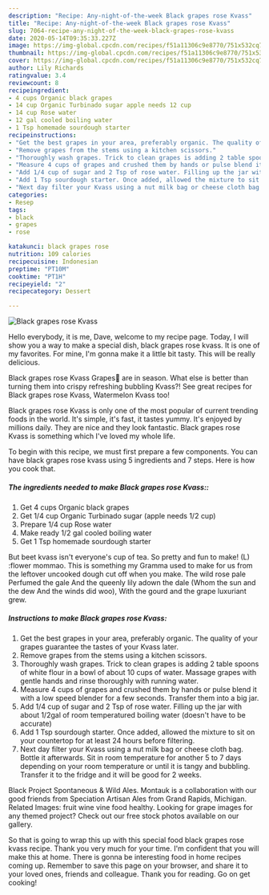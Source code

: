 ```yaml
---
description: "Recipe: Any-night-of-the-week Black grapes rose Kvass"
title: "Recipe: Any-night-of-the-week Black grapes rose Kvass"
slug: 7064-recipe-any-night-of-the-week-black-grapes-rose-kvass
date: 2020-05-14T09:35:33.227Z
image: https://img-global.cpcdn.com/recipes/f51a11306c9e8770/751x532cq70/black-grapes-rose-kvass-recipe-main-photo.jpg
thumbnail: https://img-global.cpcdn.com/recipes/f51a11306c9e8770/751x532cq70/black-grapes-rose-kvass-recipe-main-photo.jpg
cover: https://img-global.cpcdn.com/recipes/f51a11306c9e8770/751x532cq70/black-grapes-rose-kvass-recipe-main-photo.jpg
author: Lily Richards
ratingvalue: 3.4
reviewcount: 8
recipeingredient:
- 4 cups Organic black grapes
- 14 cup Organic Turbinado sugar apple needs 12 cup
- 14 cup Rose water
- 12 gal cooled boiling water
- 1 Tsp homemade sourdough starter
recipeinstructions:
- "Get the best grapes in your area, preferably organic. The quality of your grapes guarantee the tastes of your Kvass later."
- "Remove grapes from the stems using a kitchen scissors."
- "Thoroughly wash grapes. Trick to clean grapes is adding 2 table spoons of white flour in a bowl of about 10 cups of water. Massage grapes with gentle hands and rinse thoroughly with running water."
- "Measure 4 cups of grapes and crushed them by hands or pulse blend it with a low speed blender for a few seconds. Transfer them into a big jar."
- "Add 1/4 cup of sugar and 2 Tsp of rose water. Filling up the jar with about 1/2gal of room temperatured boiling water (doesn&#39;t have to be accurate)"
- "Add 1 Tsp sourdough starter. Once added, allowed the mixture to sit on your countertop for at least 24 hours before filtering."
- "Next day filter your Kvass using a nut milk bag or cheese cloth bag. Bottle it afterwards. Sit in room temperature for another 5 to 7 days depending on your room temperature or until it is tangy and bubbling. Transfer it to the fridge and it will be good for 2 weeks."
categories:
- Resep
tags:
- black
- grapes
- rose

katakunci: black grapes rose
nutrition: 109 calories
recipecuisine: Indonesian
preptime: "PT10M"
cooktime: "PT1H"
recipeyield: "2"
recipecategory: Dessert

---
```



![Black grapes rose Kvass](https://img-global.cpcdn.com/recipes/f51a11306c9e8770/751x532cq70/black-grapes-rose-kvass-recipe-main-photo.jpg)

Hello everybody, it is me, Dave, welcome to my recipe page. Today, I will show you a way to make a special dish, black grapes rose kvass. It is one of my favorites. For mine, I'm gonna make it a little bit tasty. This will be really delicious.

Black grapes rose Kvass Grapes🍇 are in season. What else is better than turning them into crispy refreshing bubbling Kvass?! See great recipes for Black grapes rose Kvass, Watermelon Kvass too!

Black grapes rose Kvass is only one of the most popular of current trending foods in the world. It's simple, it's fast, it tastes yummy. It's enjoyed by millions daily. They are nice and they look fantastic. Black grapes rose Kvass is something which I've loved my whole life.


To begin with this recipe, we must first prepare a few components. You can have black grapes rose kvass using 5 ingredients and 7 steps. Here is how you cook that.

##### The ingredients needed to make Black grapes rose Kvass::

1. Get 4 cups Organic black grapes
1. Get 1/4 cup Organic Turbinado sugar (apple needs 1/2 cup)
1. Prepare 1/4 cup Rose water
1. Make ready 1/2 gal cooled boiling water
1. Get 1 Tsp homemade sourdough starter


But beet kvass isn&#39;t everyone&#39;s cup of tea. So pretty and fun to make! (L) :flower mommao. This is something my Gramma used to make for us from the leftover uncooked dough cut off when you make. The wild rose pale Perfumed the gale And the queenly lily adown the dale (Whom the sun and the dew And the winds did woo), With the gourd and the grape luxuriant grew. 

##### Instructions to make Black grapes rose Kvass:

1. Get the best grapes in your area, preferably organic. The quality of your grapes guarantee the tastes of your Kvass later.
1. Remove grapes from the stems using a kitchen scissors.
1. Thoroughly wash grapes. Trick to clean grapes is adding 2 table spoons of white flour in a bowl of about 10 cups of water. Massage grapes with gentle hands and rinse thoroughly with running water.
1. Measure 4 cups of grapes and crushed them by hands or pulse blend it with a low speed blender for a few seconds. Transfer them into a big jar.
1. Add 1/4 cup of sugar and 2 Tsp of rose water. Filling up the jar with about 1/2gal of room temperatured boiling water (doesn&#39;t have to be accurate)
1. Add 1 Tsp sourdough starter. Once added, allowed the mixture to sit on your countertop for at least 24 hours before filtering.
1. Next day filter your Kvass using a nut milk bag or cheese cloth bag. Bottle it afterwards. Sit in room temperature for another 5 to 7 days depending on your room temperature or until it is tangy and bubbling. Transfer it to the fridge and it will be good for 2 weeks.


Black Project Spontaneous &amp; Wild Ales. Montauk is a collaboration with our good friends from Speciation Artisan Ales from Grand Rapids, Michigan. Related Images: fruit wine vine food healthy. Looking for grape images for any themed project? Check out our free stock photos available on our gallery. 

So that is going to wrap this up with this special food black grapes rose kvass recipe. Thank you very much for your time. I'm confident that you will make this at home. There is gonna be interesting food in home recipes coming up. Remember to save this page on your browser, and share it to your loved ones, friends and colleague. Thank you for reading. Go on get cooking!
